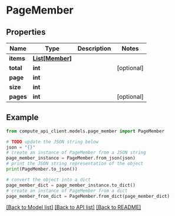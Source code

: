# PageMember


## Properties

Name | Type | Description | Notes
------------ | ------------- | ------------- | -------------
**items** | [**List[Member]**](Member.md) |  | 
**total** | **int** |  | [optional] 
**page** | **int** |  | 
**size** | **int** |  | 
**pages** | **int** |  | [optional] 

## Example

```python
from compute_api_client.models.page_member import PageMember

# TODO update the JSON string below
json = "{}"
# create an instance of PageMember from a JSON string
page_member_instance = PageMember.from_json(json)
# print the JSON string representation of the object
print(PageMember.to_json())

# convert the object into a dict
page_member_dict = page_member_instance.to_dict()
# create an instance of PageMember from a dict
page_member_from_dict = PageMember.from_dict(page_member_dict)
```
[[Back to Model list]](../README.md#documentation-for-models) [[Back to API list]](../README.md#documentation-for-api-endpoints) [[Back to README]](../README.md)


